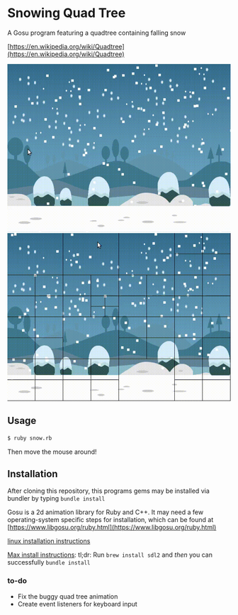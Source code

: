 # Snowing Quad Tree
A Gosu program featuring a quadtree containing falling snow 

[https://en.wikipedia.org/wiki/Quadtree](https://en.wikipedia.org/wiki/Quadtree)

<img src="assets/snow3.gif">

<img src="assets/snow4.gif">

## Usage

```bash
$ ruby snow.rb
```
Then move the mouse around!

## Installation
After cloning this repository, this programs gems may be installed via bundler by typing ```bundle install```

Gosu is a 2d animation library for Ruby and C++. It may need a few operating-system specific 
steps for installation, which can be found at 
[https://www.libgosu.org/ruby.html](https://www.libgosu.org/ruby.html)

[linux installation instructions](https://github.com/gosu/gosu/wiki/Getting-Started-on-Linux#ubuntu-last-tested-on-yakkety-yak-1610-with-gosu-0112--linux-mint-last-tested-on-linux-mint-173)

[Max install instructions](https://github.com/gosu/gosu/wiki/Getting-Started-on-OS-X): tl;dr: Run ```brew install sdl2``` and _then_ you can successfully ```bundle install```

### to-do
- Fix the buggy quad tree animation
- Create event listeners for keyboard input

